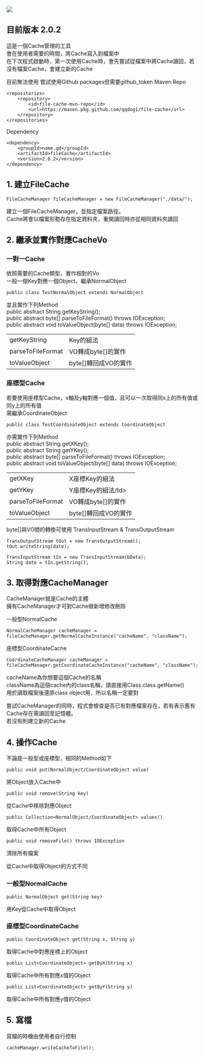![](https://github.com/qqdog1/file-cache/workflows/Java%20CI/badge.svg)

## 目前版本 2.0.2

這是一個Cache管理的工具  
會在使用者需要的時間，將Cache寫入到檔案中  
在下次程式啟動時，第一次使用Cache時，會先嘗試從檔案中將Cache讀回，若沒有檔案Cache，會建立新的Cache

目前無法使用 嘗試使用Github packages但需要github_token
Maven Repo

    <repositories>
        <repository>
            <id>file-cache-mvn-repo</id>
            <url>https://maven.pkg.github.com/qqdog1/file-cache</url>
        </repository>
    </repositories>
    
Dependency

    <dependency>
        <groupId>name.qd</groupId>
        <artifactId>fileCache</artifactId>
        <version>2.0.2</version>
    </dependency>

## 1. 建立FileCache

    FileCacheManager fileCacheManager = new FileCacheManager("./data/");

  建立一個FileCacheManager，並指定檔案路徑。  
  Cache將會以檔案形勢存在指定資料夾，重開讀回時亦從相同資料夾讀回  

## 2. 繼承並實作對應CacheVo  
### 一對一Cache  
依照需要的Cache類型，實作相對的Vo  
一般一個Key對應一個Object，繼承NormalObject  

    public class TestNormalObject extends NormalObject  

並且實作下列Method  
public abstract String getKeyString();  
public abstract byte[] parseToFileFormat() throws IOException;  
public abstract void toValueObject(byte[] data) throws IOException;  

<table>
<tr><td>getKeyString</td><td>Key的組法</td></tr>
<tr><td>parseToFileFormat</td><td>VO轉成byte[]的實作</td></tr>
<tr><td>toValueObject</td><td>byte[]轉回成VO的實作</td></tr>
</table> 

### 座標型Cache  
若要使用座標型Cache，x軸及y軸對應一個值，且可以一次取得同x上的所有值或同y上的所有值  
需繼承CoordinateObject  

    public class TestCoordinateObject extends CoordinateObject  

亦需實作下列Method  
public abstract String getXKey();  
public abstract String getYKey();  
public abstract byte[] parseToFileFormat() throws IOException;  
public abstract void toValueObject(byte[] data) throws IOException;  

<table>
<tr><td>getXKey</td><td>X座標Key的組法</td></tr>
<tr><td>getYKey</td><td>Y座標Key的組法/td></tr>
<tr><td>parseToFileFormat</td><td>VO轉成byte[]的實作</td></tr>
<tr><td>toValueObject</td><td>byte[]轉回成VO的實作</td></tr>
</table> 

byte[]與VO間的轉換可使用 TransInputStream & TransOutputStream  

    TransOutputStream tOut = new TransOutputStream();
    tOut.writeString(date);

    TransInputStream tIn = new TransInputStream(bData);
    String date = tIn.getString();

## 3. 取得對應CacheManager
CacheManager就是Cache的主體  
擁有CacheManager才可對Cache做新增修改刪除  

一般型NormalCache  

    NormalCacheManager cacheManager = fileCacheManager.getNormalCacheInstance("cacheName", "className");  

座標型CoordinateCache

    CoordinateCacheManager cacheManager = fileCacheManager.getCoordinateCacheInstance("cacheName", "className");  

cacheName為你想要這個Cache的名稱  
className為這個cache內的class名稱，請直接用Class.class.getName()  
用於讀取檔案後還原class object用，所以名稱一定要對

嘗試CacheManager的同時，程式會檢查是否已有對應檔案存在，若有表示舊有Cache存在需讀回至記憶體。  
若沒有則建立新的Cache  

## 4. 操作Cache
不論是一般型或座標型，相同的Method如下  

    public void put(NormalObject/CoordinateObject value)
將Object放入Cache中

    public void remove(String key)
從Cache中移除對應Object
    
    public Collection<NormalObject/CoordinateObject> values()
取得Cache中所有Object

    public void removeFile() throws IOException  
清除所有檔案

從Cache中取得Object的方式不同
### 一般型NormalCache
    public NormalObject get(String key)
用Key從Cache中取得Object  

### 座標型CoordinateCache
    public CoordinateObject get(String x, String y)
取得Cache中對應座標上的Object  

    public List<CoordinateObject> getByX(String x)
取得Cache中所有對應x值的Object  

    public List<CoordinateObject> getByY(String y)
取得Cache中所有對應y值的Object  
    
## 5. 寫檔
寫檔的時機由使用者自行控制  

    cacheManager.writeCacheToFile();

